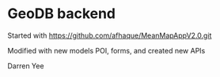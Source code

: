 # GeoDB backend
Started with https://github.com/afhaque/MeanMapAppV2.0.git

Modified with new models POI, forms, and created new APIs

Darren Yee